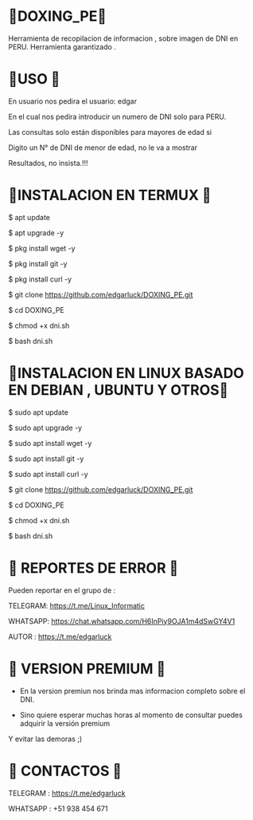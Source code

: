# 🔰DOXING_PE🔰

Herramienta de recopilacion de informacion , sobre imagen de DNI en PERU. Herramienta garantizado .

# 🔰USO 🔰

En usuario nos pedira el usuario: edgar

En el cual nos pedira introducir un numero de DNI solo para PERU.

Las consultas solo están disponibles para mayores de edad si 

Digito un N° de DNI de menor de edad, no le va a mostrar 

Resultados, no insista.!!! 

# 🔰INSTALACION EN TERMUX 🔰

$ apt update

$ apt upgrade -y

$ pkg install wget -y

$ pkg install git -y

$ pkg install curl -y

$ git clone https://github.com/edgarluck/DOXING_PE.git

$ cd DOXING_PE

$ chmod +x dni.sh

$ bash dni.sh

# 🔰INSTALACION EN LINUX BASADO EN DEBIAN , UBUNTU Y OTROS🔰

$ sudo apt update

$ sudo apt upgrade -y

$ sudo apt install wget -y

$ sudo apt install git -y

$ sudo apt install curl -y

$ git clone https://github.com/edgarluck/DOXING_PE.git

$ cd DOXING_PE

$ chmod +x dni.sh

$ bash dni.sh

# 🔰 REPORTES DE ERROR 🔰

Pueden reportar en el grupo de :

TELEGRAM: https://t.me/Linux_Informatic

WHATSAPP: https://chat.whatsapp.com/H6InPiy9OJA1m4dSwGY4V1

AUTOR   : https://t.me/edgarluck

# 🔰 VERSION PREMIUM 🔰

* En la version premiun nos brinda mas informacion completo sobre el DNI.

* Sino quiere esperar muchas horas al momento de consultar puedes adquirir la versión premium 

Y evitar las demoras ;) 

# 🔰 CONTACTOS 🔰

TELEGRAM : https://t.me/edgarluck

WHATSAPP : +51 938 454 671
